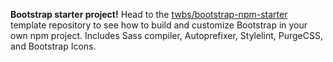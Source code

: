 **Bootstrap starter project!**
Head to the [twbs/bootstrap-npm-starter](https://github.com/twbs/bootstrap-npm-starter) template repository to see how to build and customize Bootstrap in your own npm project. Includes Sass compiler, Autoprefixer, Stylelint, PurgeCSS, and Bootstrap Icons.
